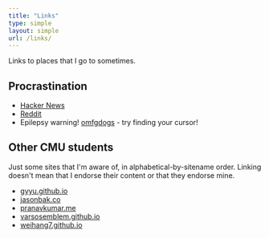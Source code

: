 ```yaml
---
title: "Links"
type: simple
layout: simple
url: /links/
---
```


Links to places that I go to sometimes.

## Procrastination

- [Hacker News](https://news.ycombinator.com/)
- [Reddit](https://old.reddit.com/r/all/)
- Epilepsy warning! [omfgdogs](https://www.omfgdogs.com/) - try finding your cursor!

## Other CMU students

Just some sites that I'm aware of, in alphabetical-by-sitename order. Linking doesn't mean that I endorse their content or that they endorse mine.

- [gyyu.github.io](https://gyyu.github.io/)
- [jasonbak.co](https://jasonbak.co/)
- [pranavkumar.me](https://pranavkumar.me/)
- [varsosemblem.github.io](https://varsosemblem.github.io/)
- [weihang7.github.io](https://weihang7.github.io/)
